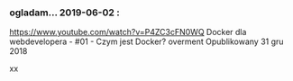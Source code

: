 ### ogladam...   2019-06-02 :
https://www.youtube.com/watch?v=P4ZC3cFN0WQ
Docker dla webdevelopera - #01 - Czym jest Docker?
overment
Opublikowany 31 gru 2018



xx
